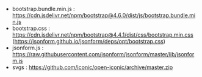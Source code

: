 * bootstrap.bundle.min.js :
  https://cdn.jsdelivr.net/npm/bootstrap@4.6.0/dist/js/bootstrap.bundle.min.js
* bootstrap.css :
  https://cdn.jsdelivr.net/npm/bootstrap@4.4.1/dist/css/bootstrap.min.css
     (https://jsonform.github.io/jsonform/deps/opt/bootstrap.css)
* jsonform.js :
  https://raw.githubusercontent.com/jsonform/jsonform/master/lib/jsonform.js
* svgs :
  https://github.com/iconic/open-iconic/archive/master.zip
